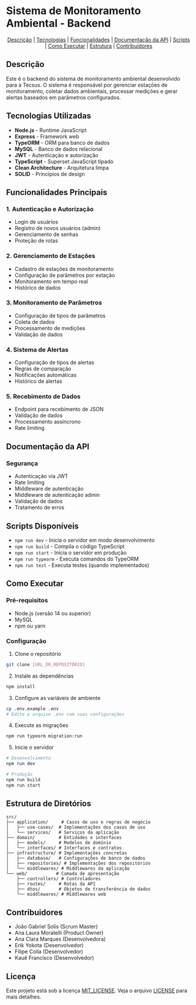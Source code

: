 # Sistema de Monitoramento Ambiental - Backend

<div align="center">
<a href="#descrição">Descrição</a> |
<a href="#tecnologias-utilizadas">Tecnologias</a> |
<a href="#funcionalidades-principais">Funcionalidades</a> |
<a href="#documentação-da-api">Documentação da API</a> |
<a href="#scripts-disponíveis">Scripts</a> |
<a href="#como-executar">Como Executar</a> |
<a href="#estrutura-de-diretórios">Estrutura</a> |
<a href="#contribuidores">Contribuidores</a>
</div>

## Descrição
Este é o backend do sistema de monitoramento ambiental desenvolvido para a Tecsus. O sistema é responsável por gerenciar estações de monitoramento, coletar dados ambientais, processar medições e gerar alertas baseados em parâmetros configurados.

## Tecnologias Utilizadas
- **Node.js** - Runtime JavaScript
- **Express** - Framework web
- **TypeORM** - ORM para banco de dados
- **MySQL** - Banco de dados relacional
- **JWT** - Autenticação e autorização
- **TypeScript** - Superset JavaScript tipado
- **Clean Architecture** - Arquitetura limpa
- **SOLID** - Princípios de design

## Funcionalidades Principais

### 1. Autenticação e Autorização
- Login de usuários
- Registro de novos usuários (admin)
- Gerenciamento de senhas
- Proteção de rotas

### 2. Gerenciamento de Estações
- Cadastro de estações de monitoramento
- Configuração de parâmetros por estação
- Monitoramento em tempo real
- Histórico de dados

### 3. Monitoramento de Parâmetros
- Configuração de tipos de parâmetros
- Coleta de dados
- Processamento de medições
- Validação de dados

### 4. Sistema de Alertas
- Configuração de tipos de alertas
- Regras de comparação
- Notificações automáticas
- Histórico de alertas

### 5. Recebimento de Dados
- Endpoint para recebimento de JSON
- Validação de dados
- Processamento assíncrono
- Rate limiting

## Documentação da API

### Segurança
- Autenticação via JWT
- Rate limiting
- Middleware de autenticação
- Middleware de autenticação admin
- Validação de dados
- Tratamento de erros

## Scripts Disponíveis
- `npm run dev` - Inicia o servidor em modo desenvolvimento
- `npm run build` - Compila o código TypeScript
- `npm run start` - Inicia o servidor em produção
- `npm run typeorm` - Executa comandos do TypeORM
- `npm run test` - Executa testes (quando implementados)

## Como Executar

### Pré-requisitos
- Node.js (versão 14 ou superior)
- MySQL
- npm ou yarn

### Configuração
1. Clone o repositório
```bash
git clone [URL_DO_REPOSITÓRIO]
```

2. Instale as dependências
```bash
npm install
```

3. Configure as variáveis de ambiente
```bash
cp .env.example .env
# Edite o arquivo .env com suas configurações
```

4. Execute as migrações
```bash
npm run typeorm migration:run
```

5. Inicie o servidor
```bash
# Desenvolvimento
npm run dev

# Produção
npm run build
npm run start
```

## Estrutura de Diretórios
```
src/
├── application/     # Casos de uso e regras de negócio
│   ├── use-cases/  # Implementações dos casos de uso
│   └── services/   # Serviços da aplicação
├── domain/         # Entidades e interfaces
│   ├── models/     # Modelos de domínio
│   └── interfaces/ # Interfaces e contratos
├── infrastructure/ # Implementações concretas
│   ├── database/   # Configurações de banco de dados
│   ├── repositories/ # Implementações dos repositórios
│   └── middlewares/ # Middlewares da aplicação
└── web/           # Camada de apresentação
    ├── controllers/ # Controladores
    ├── routes/     # Rotas da API
    ├── dtos/       # Objetos de transferência de dados
    └── middlewares/ # Middlewares web
```

## Contribuidores
- João Gabriel Solis (Scrum Master)
- Ana Laura Moratelli (Product Owner)
- Ana Clara Marques (Desenvolvedora)
- Erik Yokota (Desenvolvedor)
- Filipe Colla (Desenvolvedor)
- Kauê Francisco (Desenvolvedor)

## Licença
Este projeto está sob a licença [MIT_LICENSE](). Veja o arquivo [LICENSE](LICENSE) para mais detalhes.